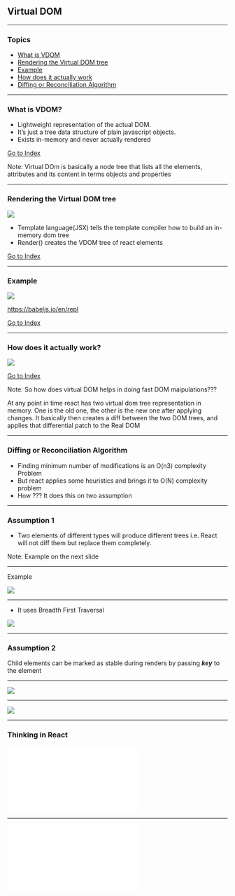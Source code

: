 ## Virtual DOM

---

### Topics

- [What is VDOM](#what-is-vdom?)
- [Rendering the Virtual DOM tree](#rendering-the-virtual-dom-tree)
- [Example](#example)
- [How does it actually work](#how-does-it-actually-work?)
- [Diffing or Reconciliation Algorithm](#diffing-or-reconciliation-algorithm)

---

### What is VDOM?

- Lightweight representation of the actual DOM.
- It’s just a tree data structure of plain javascript objects.
- Exists in-memory and never actually rendered

[Go to Index](#topics)

Note: Virtual DOm is basically a node tree that lists all the elements, attributes and its content in terms objects and properties

---

### Rendering the Virtual DOM tree

![](images/vdom-render.png)

- Template language(JSX) tells the template compiler how to build an in-memory dom tree
- Render() creates the VDOM tree of react elements

[Go to Index](#topics)

---

### Example

![](images/sample-react-component.png)

https://babeljs.io/en/repl

[Go to Index](#topics)

---

### How does it actually work?

![](images/diffingFlowDiag.png)

[Go to Index](#topics)

Note: So how does virtual DOM helps in doing fast DOM maipulations???

At any point in time react has two virtual dom tree representation in memory. One is the old one, the other is the new one after applying changes. It basically then creates a diff between the two DOM trees, and applies that differential patch to the Real DOM

---

### Diffing or Reconciliation Algorithm

- Finding minimum number of modifications is an O(n3) complexity Problem
- But react applies some heuristics and brings it to O(N) complexity problem
- How ??? It does this on two assumption

---

### Assumption 1

- Two elements of different types will produce different trees i.e. React will not diff them but replace them completely.

Note: Example on the next slide

---

Example

![](images/assumption1.png)

---

- It uses Breadth First Traversal

![](images/vdomdiffing.png)

---

### Assumption 2

Child elements can be marked as stable during renders by passing _**key**_ to the element

---

![](images/withoutKey.png)

---

![](images/withKey.png)

---

### Thinking in React

![](images/think-in-react.pdf)

---

![](images/code-think-in-react.pdf)
